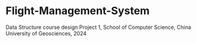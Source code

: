 # Flight-Management-System
Data Structure course design Project 1, School of Computer Science, China University of Geosciences, 2024
